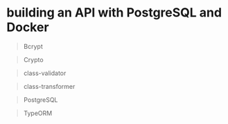 # building an API with PostgreSQL and Docker

> Bcrypt

> Crypto

> class-validator

> class-transformer

> PostgreSQL

> TypeORM
